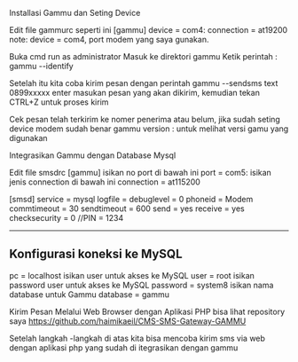 Installasi Gammu dan Seting Device

Edit file gammurc seperti ini
 [gammu]
device = com4:
connection = at19200
note: device = com4, port modem yang saya gunakan.

Buka cmd run as administrator
Masuk ke direktori gammu
Ketik perintah  : gammu --identify



Setelah itu kita coba kirim pesan dengan perintah
gammu --sendsms text 0899xxxxx  enter 
masukan pesan yang akan dikirim, kemudian tekan CTRL+Z untuk proses kirim


Cek pesan telah terkirim ke nomer penerima atau belum, jika sudah seting device modem sudah benar
gammu version : untuk melihat versi gamu yang digunakan

Integrasikan  Gammu dengan  Database Mysql

Edit file smsdrc
[gammu]
isikan no port di bawah ini
port = com5:
isikan jenis connection di bawah ini
connection = at115200

[smsd]
service = mysql
logfile = 
debuglevel = 0
phoneid = Modem
commtimeout = 30
sendtimeout = 600
send = yes
receive = yes
checksecurity = 0
//PIN = 1234

-----------------------------
Konfigurasi koneksi ke MySQL
-----------------------------
pc = localhost
isikan user untuk akses ke MySQL
user = root
isikan password user untuk akses ke MySQL
password = system8
isikan nama database untuk Gammu
database = gammu

Kirim Pesan Melalui Web Browser dengan Aplikasi PHP bisa lihat repository saya https://github.com/haimikaeil/CMS-SMS-Gateway-GAMMU

Setelah langkah -langkah di atas kita bisa mencoba kirim sms via web dengan aplikasi php yang sudah di itegrasikan dengan gammu
